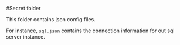 #Secret folder

This folder contains json config files.

For instance, `sql.json` contains the connection information for out sql server instance.

